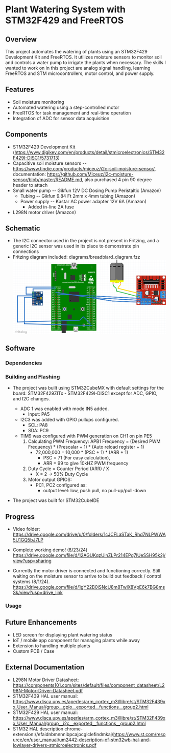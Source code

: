 # Plant Watering System with STM32F429 and FreeRTOS

## Overview
This project automates the watering of plants using an STM32F429 Development Kit and FreeRTOS. 
It utilizes moisture sensors to monitor soil and controls a water pump to irrigate the plants when necessary. 
The skills I wanted to work on in this project are analog signal handling, learning FreeRTOS and STM microcontrollers, motor control, and power supply.

## Features
- Soil moisture monitoring
- Automated watering using a step-controlled motor
- FreeRTOS for task management and real-time operation
- Integration of ADC for sensor data acquisition

## Components
- STM32F429 Development Kit (https://www.digikey.com/en/products/detail/stmicroelectronics/STM32F429I-DISC1/5731713) 
- Capacitive soil moisture sensors -- https://www.tindie.com/products/miceuz/i2c-soil-moisture-sensor/, documentation: https://github.com/Miceuz/i2c-moisture-sensor/blob/master/README.md, also purchased 4 pin 90 degree header to attach
- Small water pump -- Gikfun 12V DC Dosing Pump Peristaltic (Amazon)
    - Tubing -- Gikfun 9.84 Ft 2mm x 4mm tubing (Amazon)
    - Power supply --  Kastar AC power adapter 12V 6A (Amazon)
      - Added in-line 2A fuse 
- L298N motor driver (Amazon)

## Schematic
- The I2C connector used in the project is not present in Fritzing, and a generic I2C sensor was used in its place to demonstrate pin connections
- Fritzing diagram included: diagrams/breadbiard_diagram.fzz
![Fritzing Breadboard Diagram](images/smart_garden_breadboard_diagram.png)



## Software



### Dependencies


### Building and Flashing
- The project was built using STM32CubeMX with default settings for the board: STM32F429ZITx - STM32F429I-DISC1 except for ADC, GPIO, and I2C changes.
    - ADC 1 was enabled with mode IN5 added.
        - Input: PA5
    - I2C3 was added with GPIO pullups configured. 
        - SCL: PA8 
        - SDA: PC9
    - TIM9 was configured with PWM generation on CH1 on pin PE5
        1. Calculating PWM Frequency: APB1 Frequency = (Desired PWM Frequency) * (Prescalar + 1) * (Auto reload register + 1)
            - 72,000,000 = 10,000 * (PSC + 1) * (ARR + 1)
                - PSC = 71 (For easy calculation),
                - ARR = 99 to give 10kHZ PWM frequency
        2. Duty Cycle = Counter Period (ARR) / X
            - X = 2 -> 50% Duty Cycle
        3. Motor output GPIOS:
            - PC1, PC2 configured as:
                - output level: low, push pull, no pull-up/pull-down

- The project was built for STM32CubeIDE

## Progress
- Video folder: https://drive.google.com/drive/u/0/folders/1cJCFLaSTaK_Rhd7NLPWWA5U1GQ5bJ7LP

- Complete working demo! (8/23/24)
https://drive.google.com/file/d/12AGUKqzUinZLPr214EPg7lUeSSH95k2j/view?usp=sharing

- Currently the motor driver is connected and functioning correctly. Still waiting on the moisture sensor to arrive to build out feedback / control systems (8/1/24).
https://drive.google.com/file/d/1gY22B0iSNcU8m8TwlX8VpE6k7BG8msSk/view?usp=drive_link

### Usage

## Future Enhancements
- LED screen for displaying plant watering status
- IoT / mobile app component for managing plants while away
- Extension to handling multiple plants
- Custom PCB / Case

## External Documentation
- L298N Motor Driver Datasheet: https://components101.com/sites/default/files/component_datasheet/L298N-Motor-Driver-Datasheet.pdf
- STM32F439 HAL user manual: https://www.disca.upv.es/aperles/arm_cortex_m3/llibre/st/STM32F439xx_User_Manual/group__gpio__exported__functions__group2.html
- STM32F429 HAL user manual: https://www.disca.upv.es/aperles/arm_cortex_m3/llibre/st/STM32F439xx_User_Manual/group__i2c__exported__functions__group2.html
- STM32 HAL description chrome-extension://efaidnbmnnnibpcajpcglclefindmkaj/https://www.st.com/resource/en/user_manual/um2442-description-of-stm32wb-hal-and-lowlayer-drivers-stmicroelectronics.pdf







